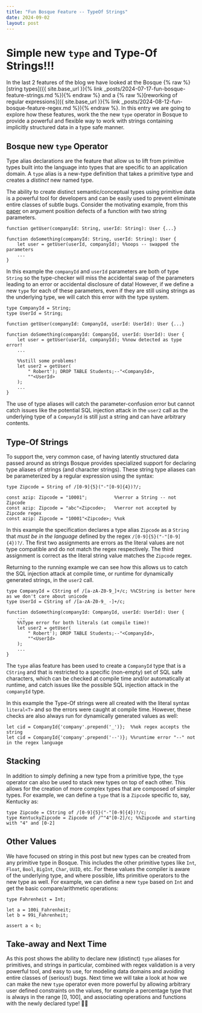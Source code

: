 ```yaml
---
title: "Fun Bosque Feature -- TypeOf Strings"
date: 2024-09-02
layout: post
---
```


# Simple new `type` and Type-Of Strings!!!
In the last 2 features of the blog we have looked at the Bosque {% raw %}[string types]({{ site.base_url }}{% link _posts/2024-07-17-fun-bosque-feature-strings.md %}){% endraw %} and a {% raw %}[reworking of regular expressions]({{ site.base_url }}{% link _posts/2024-08-12-fun-bosque-feature-regex.md %}){% endraw %}. In this entry we are going to explore how these features, work the the new `type` operator in Bosque to provide a powerful and flexible way to work with strings containing implicitly structured data in a type safe manner.

## Bosque new `type` Operator
Type alias declarations are the feature that allow us to lift from primitive types built into the language into types that are specific to an application domain. A `type` alias is a new-type definition that takes a primitive type and creates a _distinct_ new named type. 

The ability to create distinct semantic/conceptual types using primitive data is a powerful tool for developers and can be easily used to prevent eliminate entire classes of subtle bugs. Consider the motivating example, from this [paper](https://dl.acm.org/doi/10.1145/3133928) on argument position defects of a function with two string parameters.
```
function getUser(companyId: String, userId: String): User {...}

function doSomething(companyId: String, userId: String): User {
    let user = getUser(userId, companyId); %%oops -- swapped the parameters
    ...
}
```

In this example the `companyId` and `userId` parameters are both of type `String` so the type-checker will miss the accidental swap of the parameters leading to an error or accidental disclosure of data! However, if we define a new `type` for each of these parameters, even if they are still using strings as the underlying type, we will catch this error with the type system.
```
type CompanyId = String;
type UserId = String;

function getUser(companyId: CompanyId, userId: UserId): User {...}

function doSomething(companyId: CompanyId, userId: UserId): User {
    let user = getUser(userId, companyId); %%now detected as type error!
    ...

    %%still some problems!
    let user2 = getUser(
        " Robert'); DROP TABLE Students;--"<CompanyId>, 
        ""<UserId>
    );
    ...
}
```

The use of type aliases will catch the parameter-confusion error but cannot catch issues like the potential SQL injection attack in the `user2` call as the underlying type of a `CompanyId` is still just a string and can have arbitrary contents. 

## Type-Of Strings
To support the, very common case, of having latently structured data passed around as strings Bosque provides specialized support for declaring type aliases of strings (and character strings). These string type aliases can be parameterized by 
a regular expression using the syntax:
```
type Zipcode = String of /[0-9]{5}("-"[0-9]{4})?/;

const azip: Zipcode = "10001";          %%error a String -- not Zipcode
const azip: Zipcode = "abc"<Zipcode>;   %%error not accepted by Zipcode regex
const azip: Zipcode = "10001"<Zipcode>; %%ok
```

In this example the specification declares a type alias `Zipcode` as a `String` that _must be in the language_ defined by the regex `/[0-9]{5}("-"[0-9]{4})?/`. The first two assignments are errors as the literal values are not type compatible and do not match the regex respectively. The third assignment is correct as the literal string value matches the `Zipcode` regex. 

Returning to the running example we can see how this allows us to catch the SQL injection attack at compile time, or runtime for dynamically generated strings, in the `user2` call. 
```
type CompanyId = CString of /[a-zA-Z0-9_]+/c; %%CString is better here as we don't care about unicode
type UserId = CString of /[a-zA-Z0-9_ -]+/c;
    
function doSomething(companyId: CompanyId, userId: UserId): User {
    ...
    %%Type error for both literals (at compile time)!
    let user2 = getUser(
        " Robert'); DROP TABLE Students;--"<CompanyId>, 
        ""<UserId>
    );
    ...
}
```

The `type` alias feature has been used to create a `CompanyId` type that is a `CString` and that is restricted to a specific (non-empty) set of SQL safe characters, which can be checked at compile time and/or automatically at runtime, and catch issues like the possible SQL injection attack in the `companyId` type. 

In this example the Type-Of strings were all created with the literal syntax `literal<T>` and so the errors were caught at compile time. However, these checks are also always run for dynamically generated values as well: 
```
let cid = CompanyId{'company'.prepend('_')};  %%ok regex accepts the string
let cid = CompanyId{'company'.prepend('--')}; %%runtime error "--" not in the regex language
```

## Stacking 
In addition to simply defining a new type from a primitive type, the `type` operator can also be used to stack new types on top of each other. This allows for the creation of more complex types that are composed of simpler types. For example, we can define a `type` that is a `Zipcode` specific to, say, Kentucky as:
```
type Zipcode = CString of /[0-9]{5}("-"[0-9]{4})?/c;
type KentuckyZipcode = Zipcode of /^"4"[0-2]/c; %%Zipcode and starting with "4" and [0-2]
```

## Other Values
We have focused on string in this post but new types can be created from any primitive type in Bosque. This includes the other primitive types like `Int`, `Float`, `Bool`, `BigInt`, `Char`, `UUID`, etc. For these values the compiler is aware of the underlying type, and where possible, lifts primitive operators to the new type as well. For example, we can define a new `type` based on `Int` and get the basic compare/arithmetic operations:
```
type Fahrenheit = Int;

let a = 100i_Fahrenheit;​
let b = 99i_Fahrenheit;​

assert a < b;​
```

## Take-away and Next Time
As this post shows the ability to declare new (distinct) `type` aliases for primitives, and strings in particular, combined with regex validation is a very powerful tool, and easy to use, for modeling data domains and avoiding entire classes of (serious!) bugs. Next time we will take a look at how we can make the new `type` operator even more powerful by allowing arbitrary user defined constraints on the values, for example a percentage type that is always in the range [0, 100], and associating operations and functions with the newly declared type! 🚀✨
